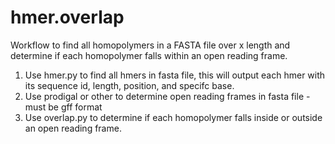 # hmer.overlap

Workflow to find all homopolymers in a FASTA file over x length and determine if each homopolymer falls within an open reading frame. 

1. Use hmer.py to find all hmers in fasta file, this will output each hmer with its sequence id, length, position, and specifc base.
2. Use prodigal or other to determine open reading frames in fasta file - must be gff format 
3. Use overlap.py to determine if each homopolymer falls inside or outside an open reading frame. 
